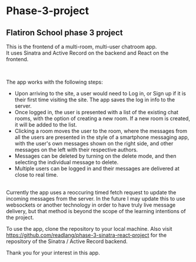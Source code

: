 # Phase-3-project
## Flatiron School phase 3 project
This is the frontend of a multi-room, multi-user chatroom app.  
It uses Sinatra and Active Record on the backend and React on the frontend.

<br>

The app works with the following steps:
* Upon arriving to the site, a user would need to Log in, or Sign up if it is their first time visiting the site.  The app saves the log in info to the server. 
* Once logged in, the user is presented with a list of the existing chat rooms, with the option of creating a new room.  If a new room is created, it will be added to the list.
* Clicking a room moves the user to the room, where the messages from all the users are presented in the style of a smartphone messaging app, with the user's own messages shown on the right side, and other messages on the left with their respective authors.
* Messages can be deleted by turning on the delete mode, and then selecting the individual message to delete.
* Multiple users can be logged in and their messages are delivered at close to real time.

<br>
Currently the app uses a reoccuring timed fetch request to update the incoming messages from the server.  In the future I may update this to use websockets or another technology in order to have truly live message delivery, but that method is beyond the scope of the learning intentions of the project.

<br>

To use the app, clone the repository to your local machine.  Also visit  
https://github.com/readlang/phase-3-sinatra-react-project for the repository of the Sinatra / Active Record backend.  

Thank you for your interest in this app.
